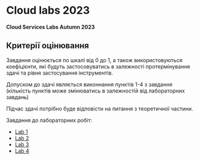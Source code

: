# Cloud labs 2023
**Cloud Services Labs Autumn 2023**

## Критерії оцінювання

Завдання оцінюється по шкалі від 0 до 1, а також використовуються коефіцієнти, які будуть застосовуватись в залежності протермінування здачі та рівня застосування інструментів.

Допуском до здачі являється виконнання пунктів 1-4 з завдання (кількість пунктів може змінюватись в залежностій від лабораторних завдань)

Підчас здачі потрібно буде відповісти на питання з теоретичної частини.

Завдання до лабораторних робіт:

- [Lab 1](lab1.md)
- [Lab 2](lab2.md)
- [Lab 3](lab3.md)
- [Lab 4](lab4.md)
